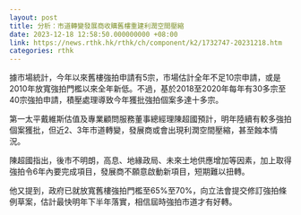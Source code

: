 ```yaml
---
layout: post
title: 分析：市道轉變發展商收購舊樓重建利潤空間壓縮
date: 2023-12-18 12:58:50.000000000 +08:00
link: https://news.rthk.hk/rthk/ch/component/k2/1732747-20231218.htm
categories: rthk
---
```


據市場統計，今年以來舊樓強拍申請有5宗，市場估計全年不足10宗申請，或是2010年放寬強拍門檻以來全年新低。不過，基於2018至2020年每年有30多宗至40宗強拍申請，積壓處理導致今年獲批強拍個案多達十多宗。

第一太平戴維斯估值及專業顧問服務董事總經理陳超國預計，明年陸續有較多強拍個案獲批，但近2、3年市道轉變，發展商或會出現利潤空間壓縮，甚至蝕本情況。

陳超國指出，後市不明朗，高息、地緣政局、未來土地供應增加等因素，加上取得強拍令6年內要完成項目，發展商不願意啟動新項目，短期難以扭轉。

他又提到，政府已就放寬舊樓強拍門檻至65%至70%，向立法會提交修訂強拍條例草案，估計最快明年下半年落實，相信屆時強拍市道才有好轉。

